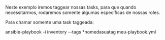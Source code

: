Neste exemplo iremos taggear nossas tasks, para que quando necessitarmos, rodaremos somente algumas específicas de nossas roles.

Para chamar somente uma task taggeada:

ansible-playbook -i inventory --tags *nomedasuatag meu-playbook.yml 